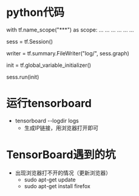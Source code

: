 # python代码
with tf.name_scope("***") as scope:
    ...
	...
	...
	...
	...
	...
	
	
sess = tf.Session()

writer = tf.summary.FileWriter("log/", sess.graph)

init = tf.global_variable_initializer()

sess.run(init)

# 运行tensorboard
- tensorboard --logdir logs
	- 生成IP链接，用浏览器打开即可


# TensorBoard遇到的坑
- 出现浏览器打不开的情况（更新浏览器）
	- sudo apt-get update
	- sudo apt-get install firefox